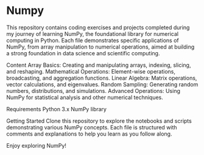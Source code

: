 # Numpy
This repository contains coding exercises and projects completed during my journey of learning NumPy, the foundational library for numerical computing in Python. Each file demonstrates specific applications of NumPy, from array manipulation to numerical operations, aimed at building a strong foundation in data science and scientific computing.

Content
Array Basics: Creating and manipulating arrays, indexing, slicing, and reshaping.
Mathematical Operations: Element-wise operations, broadcasting, and aggregation functions.
Linear Algebra: Matrix operations, vector calculations, and eigenvalues.
Random Sampling: Generating random numbers, distributions, and simulations.
Advanced Operations: Using NumPy for statistical analysis and other numerical techniques.

Requirements
Python 3.x
NumPy library

Getting Started
Clone this repository to explore the notebooks and scripts demonstrating various NumPy concepts. Each file is structured with comments and explanations to help you learn as you follow along.

Enjoy exploring NumPy!
